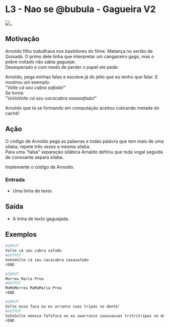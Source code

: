 # L3 - Nao se @bubula - Gagueira V2

![_](cover.jpg)

## Motivação

Arnoldo filho trabalhava nos bastidores do filme. Matança no sertão de Quixadá. O primo dele tinha que interpretar um cangaceiro gago, mas o pobre coitado não sabia gaguejar.  
Desesperado e com medo de perder o papel ele pede:

Arnoldo, pega minhas falas e escreve já do jeito que eu tenho que falar. E mostrou um exemplo:  
_"Volte cá seu cabra safado!"_  
Se torna:  
_"VoVoVolte cá seu cacacabra sasasafado!"_

Arnoldo que tá se formando em computação aceitou cobrando metade do cachê!

## Ação

O código de Arnoldo pega as palavras e todas palavra que tem mais de uma sílaba, repete três vezes a mesma sílaba.  
Para uma "falsa" separação silábica Arnaldo definiu que toda vogal seguida de consoante separa sílaba.

Implemente o código de Arnoldo.

### Entrada

- Uma linha de texto.

## Saída

- A linha de texto gaguejada.

## Exemplos

``` py
#INPUT
Volte cá seu cabra safado
#OUTPUT
VoVoVolte cá seu cacacabra sasasafado
#END
  
#INPUT
Morreu Maria Prea
#OUTPUT
MoMoMorreu MaMaMaria Prea
#END
```

```py
#INPUT
Solte essa faca ou eu arranco suas tripas no dente!
#OUTPUT
SoSoSolte eeessa fafafaca ou eu aaarranco suasuasuas tritritripas no dededente!
#END
```
